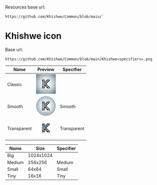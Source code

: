 Resources base url: 
```
https://github.com/Khishwe/Common/blob/main/`
```

# Khishwe icon

Base url: 
```
https://github.com/Khishwe/Common/blob/main/Khishwe<specifiers>.png
```

|Name|Preview|Specifier|
|-|-|-|
|Classic|![Khishwe.png](https://github.com/Khishwe/Common/blob/main/KhishweSmall.png)||
|Smooth|![KhishweSmooth.png](https://github.com/Khishwe/Common/blob/main/KhishweSmoothSmall.png)|Smooth|
|Transparent|![KhishweTransparent.png](https://github.com/Khishwe/Common/blob/main/KhishweTransparentSmall.png)|Transparent|

|Name|Size|Specifier|
|-|-|-|
|Big|1024x1024||
|Medium|256x256|Medium|
|Small|64x64|Small|
|Tiny|16x16|Tiny|
